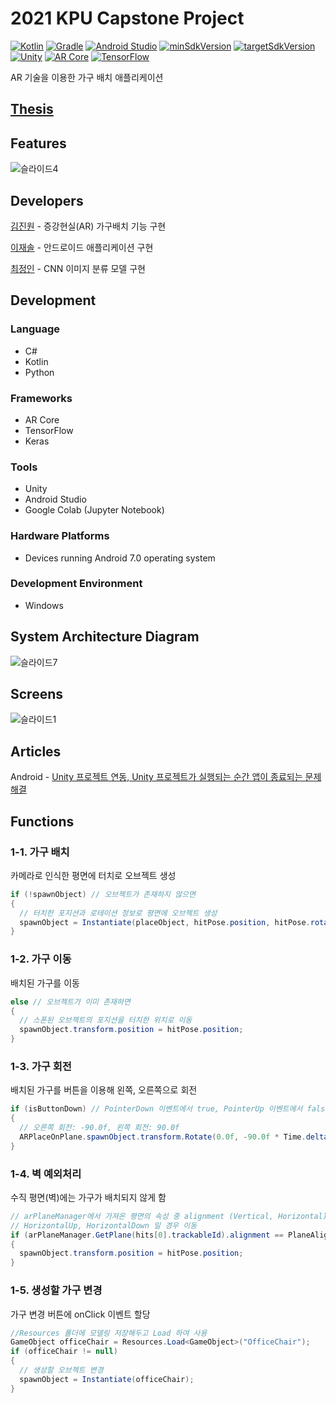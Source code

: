 # 2021 KPU Capstone Project

[![Kotlin](https://img.shields.io/badge/Kotlin-1.5.20-blue.svg)](https://kotlinlang.org)
[![Gradle](https://img.shields.io/badge/gradle-7.0.2-green.svg)](https://gradle.org/)
[![Android Studio](https://img.shields.io/badge/Android%20Studio-4.0-green)](https://developer.android.com/studio)
[![minSdkVersion](https://img.shields.io/badge/minSdkVersion-24-red)](https://developer.android.com/distribute/best-practices/develop/target-sdk)
[![targetSdkVersion](https://img.shields.io/badge/targetSdkVersion-30-orange)](https://developer.android.com/distribute/best-practices/develop/target-sdk)
<br>
[![Unity](https://img.shields.io/badge/Unity-2020.3.26.f1-darkgray.svg)](https://kotlinlang.org)
[![AR Core](https://img.shields.io/badge/AR%20Core-4.1.9-violet)](https://developer.android.com/distribute/best-practices/develop/target-sdk)
[![TensorFlow](https://img.shields.io/badge/TensorFlow-2.8.0-darkorange)](https://developer.android.com/distribute/best-practices/develop/target-sdk)

AR 기술을 이용한 가구 배치 애플리케이션
</br>

## [Thesis](https://drive.google.com/file/d/1z1_LuE23bzVGHNES-6Try46LxLytE1zr/view?usp=drive_link)

## Features
![슬라이드4](https://github.com/user-attachments/assets/470bc4c6-f824-4d5a-8334-24c4d30c0f21)

## Developers

[김진원](https://github.com/wlsdnjs0707) - 증강현실(AR) 가구배치 기능 구현

[이재솔](https://github.com/jaesol0105) - 안드로이드 애플리케이션 구현

[최정인](https://github.com/bombab) - CNN 이미지 분류 모델 구현

## Development
### Language
* C#
* Kotlin
* Python
### Frameworks
* AR Core
* TensorFlow
* Keras
### Tools 
* Unity
* Android Studio
* Google Colab (Jupyter Notebook)
### Hardware Platforms
* Devices running Android 7.0 operating system
### Development Environment
* Windows

## System Architecture Diagram
![슬라이드7](https://github.com/user-attachments/assets/3c15d9b9-f644-4b3f-a134-87eaa005f1d3)

## Screens
![슬라이드1](https://user-images.githubusercontent.com/86781939/169832565-fd7c5f08-5d6b-47cd-b8cc-f42214c66474.png)


## Articles
Android - [Unity 프로젝트 연동, Unity 프로젝트가 실행되는 순간 앱이 종료되는 문제 해결](https://github.com/jaesol0105/ar_furniture_application_prototype?tab=readme-ov-file#ar-foundation-%ED%94%84%EB%A1%9C%EC%A0%9D%ED%8A%B8-%EC%97%B0%EB%8F%99)

## Functions

### 1-1. 가구 배치
카메라로 인식한 평면에 터치로 오브젝트 생성
```cs
if (!spawnObject) // 오브젝트가 존재하지 않으면
{
  // 터치한 포지션과 로테이션 정보로 평면에 오브젝트 생성
  spawnObject = Instantiate(placeObject, hitPose.position, hitPose.rotation);
}
```

### 1-2. 가구 이동
배치된 가구를 이동
```cs
else // 오브젝트가 이미 존재하면
{
  // 스폰된 오브젝트의 포지션을 터치한 위치로 이동
  spawnObject.transform.position = hitPose.position;
}
```

### 1-3. 가구 회전
배치된 가구를 버튼을 이용해 왼쪽, 오른쪽으로 회전
```cs
if (isButtonDown) // PointerDown 이벤트에서 true, PointerUp 이벤트에서 false
{
  // 오른쪽 회전: -90.0f, 왼쪽 회전: 90.0f
  ARPlaceOnPlane.spawnObject.transform.Rotate(0.0f, -90.0f * Time.deltaTime, 0.0f);
}
```

### 1-4. 벽 예외처리
수직 평면(벽)에는 가구가 배치되지 않게 함
```cs
// arPlaneManager에서 가져온 평면의 속성 중 alignment (Vertical, Horizontal) 구분
// HorizontalUp, HorizontalDown 일 경우 이동 
if (arPlaneManager.GetPlane(hits[0].trackableId).alignment == PlaneAlignment.HorizontalUp || arPlaneManager.GetPlane(hits[0].trackableId).alignment == PlaneAlignment.HorizontalDown)
{
  spawnObject.transform.position = hitPose.position;
}
```
### 1-5. 생성할 가구 변경
가구 변경 버튼에 onClick 이벤트 할당
```cs
//Resources 폴더에 모델링 저장해두고 Load 하여 사용
GameObject officeChair = Resources.Load<GameObject>("OfficeChair");
if (officeChair != null)
{
  // 생성할 오브젝트 변경
  spawnObject = Instantiate(officeChair);
}
```
<br>
